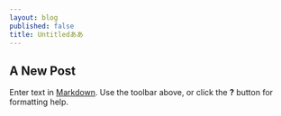 ```yaml
---
layout: blog
published: false
title: Untitledああ
---
```


## A New Post

Enter text in [Markdown](http://daringfireball.net/projects/markdown/). Use the toolbar above, or click the **?** button for formatting help.
